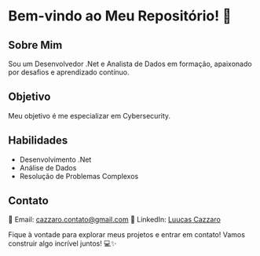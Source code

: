 # Bem-vindo ao Meu Repositório! 👋

## Sobre Mim
Sou um Desenvolvedor .Net e Analista de Dados em formação, apaixonado por desafios e aprendizado contínuo.

## Objetivo
Meu objetivo é me especializar em Cybersecurity.

## Habilidades
- Desenvolvimento .Net
- Análise de Dados
- Resolução de Problemas Complexos

## Contato
📧 Email: cazzaro.contato@gmail.com
🔗 LinkedIn: [Luucas Cazzaro](https://www.linkedin.com/in/lucas-cazzaro-558a24267/)

Fique à vontade para explorar meus projetos e entrar em contato! Vamos construir algo incrível juntos! 💻✨

